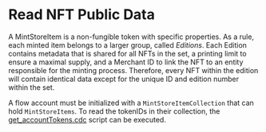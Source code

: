 


<h1>Read NFT Public Data</h1>

A MintStoreItem is a non-fungible token with specific properties. As a rule, each minted item belongs to a larger group, called <i>Editions</i>. Each Edition contains metadata that is shared for all NFTs in the set, a printing limit to ensure a maximal supply, and a Merchant ID to link the NFT to an entity responsible for the minting process. Therefore, every NFT within the edition will contain identical data except for the unique ID and edition number within the set.

A flow account must be initialized with a `MintStoreItemCollection` that can hold `MintStoreItems`. To read the tokenIDs in their collection, the <a href="./cadence/scripts/MintStoreItem/get_accountTokens.cdc" target="blank">get_accountTokens.cdc</a> script can be executed.


